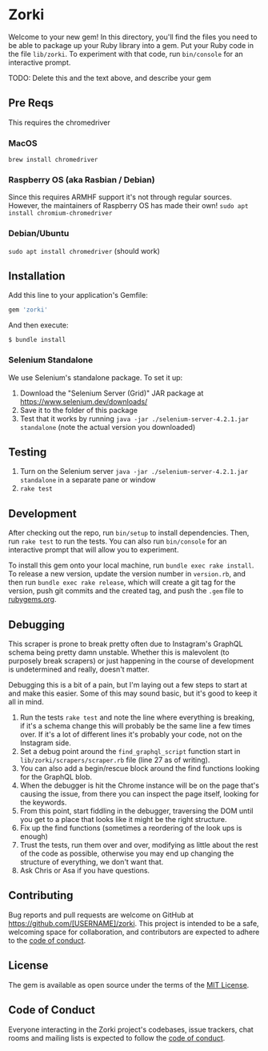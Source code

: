 # Zorki

Welcome to your new gem! In this directory, you'll find the files you need to be able to package up your Ruby library into a gem. Put your Ruby code in the file `lib/zorki`. To experiment with that code, run `bin/console` for an interactive prompt.

TODO: Delete this and the text above, and describe your gem

## Pre Reqs

This requires the chromedriver

### MacOS

`brew install chromedriver`

### Raspberry OS (aka Rasbian / Debian)
Since this requires ARMHF support it's not through regular sources. However, the maintainers of Raspberry OS has made their own!
`sudo apt install chromium-chromedriver`

### Debian/Ubuntu
`sudo apt install chromedriver` (should work)

## Installation

Add this line to your application's Gemfile:

```ruby
gem 'zorki'
```

And then execute:

    $ bundle install


### Selenium Standalone
We use Selenium's standalone package. To set it up:
1. Download the "Selenium Server (Grid)" JAR package at https://www.selenium.dev/downloads/
1. Save it to the folder of this package
1. Test that it works by running `java -jar ./selenium-server-4.2.1.jar standalone` (note the actual version you downloaded)

## Testing

1. Turn on the Selenium server `java -jar ./selenium-server-4.2.1.jar standalone` in a separate pane or window
1. `rake test`

## Development

After checking out the repo, run `bin/setup` to install dependencies. Then, run `rake test` to run the tests. You can also run `bin/console` for an interactive prompt that will allow you to experiment.

To install this gem onto your local machine, run `bundle exec rake install`. To release a new version, update the version number in `version.rb`, and then run `bundle exec rake release`, which will create a git tag for the version, push git commits and the created tag, and push the `.gem` file to [rubygems.org](https://rubygems.org).

## Debugging

This scraper is prone to break pretty often due to Instagram's GraphQL schema being pretty damn unstable.
Whether this is malevolent (to purposely break scrapers) or just happening in the course of development is undetermined and really, doesn't matter.

Debugging this is a bit of a pain, but I'm laying out a few steps to start at and make this easier.
Some of this may sound basic, but it's good to keep it all in mind.

1. Run the tests `rake test` and note the line where everything is breaking, if it's a schema change
   this will probably be the same line a few times over. If it's a lot of different lines it's probably
   your code, not on the Instagram side.
1. Set a debug point around the `find_graphql_script` function start in `lib/zorki/scrapers/scraper.rb` file
   (line 27 as of writing).
1. You can also add a begin/rescue block around the find functions looking for the GraphQL blob.
1. When the debugger is hit the Chrome instance will be on the page that's causing the issue, from there
   you can inspect the page itself, looking for the keywords.
1. From this point, start fiddling in the debugger, traversing the DOM until you get to a place that looks
   like it might be the right structure.
1. Fix up the find functions (sometimes a reordering of the look ups is enough)
1. Trust the tests, run them over and over, modifying as little about the rest of the code as possible,
   otherwise you may end up changing the structure of everything, we don't want that.
1. Ask Chris or Asa if you have questions.

## Contributing

Bug reports and pull requests are welcome on GitHub at https://github.com/[USERNAME]/zorki. This project is intended to be a safe, welcoming space for collaboration, and contributors are expected to adhere to the [code of conduct](https://github.com/[USERNAME]/zorki/blob/master/CODE_OF_CONDUCT.md).

## License

The gem is available as open source under the terms of the [MIT License](https://opensource.org/licenses/MIT).

## Code of Conduct

Everyone interacting in the Zorki project's codebases, issue trackers, chat rooms and mailing lists is expected to follow the [code of conduct](https://github.com/[USERNAME]/zorki/blob/master/CODE_OF_CONDUCT.md).
